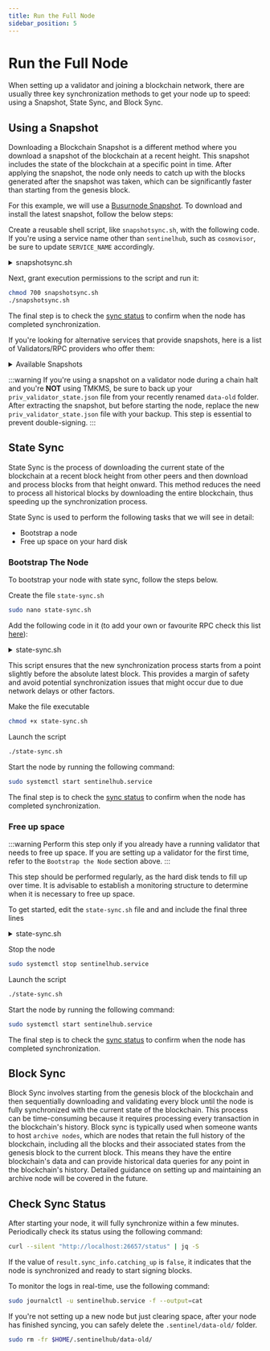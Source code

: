 ```yaml
---
title: Run the Full Node
sidebar_position: 5
---
```


# Run the Full Node

When setting up a validator and joining a blockchain network, there are usually three key synchronization methods to get your node up to speed: using a Snapshot, State Sync, and Block Sync.


## Using a Snapshot

Downloading a Blockchain Snapshot is a different method where you download a snapshot of the blockchain at a recent height. This snapshot includes the state of the blockchain at a specific point in time. After applying the snapshot, the node only needs to catch up with the blocks generated after the snapshot was taken, which can be significantly faster than starting from the genesis block.


For this example, we will use a [Busurnode Snapshot](https://busurnode.com/network/sentinel#service_snapshot). To download and install the latest snapshot, follow the below steps:

Create a reusable shell script, like `snapshotsync.sh`, with the following code. If you're using a service name other than `sentinelhub`, such as `cosmovisor`, be sure to update `SERVICE_NAME` accordingly.

<details>
<summary>snapshotsync.sh</summary>
<p>

```bash
#!/bin/bash

# Service Name (update this if you use service name other than 'sentinelhub', for example 'cosmovisor')
SERVICE_NAME=sentinelhub

# Install required package
echo "Installing required package"
sudo apt install -y lz4 jq curl > /dev/null 2>&1

# Get Latest Snapshot URL
API_REQUEST=$(curl -s https://busurnode.com/api/v1/snapshot/mainnet/sentinel)
IS_SUCCESS=$(echo $API_REQUEST | jq -r '.success')
if [ "$IS_SUCCESS" = "true" ]; then
  SNAPSHOT_URL=$(echo $API_REQUEST | jq -r '.data.snapshot.url')
  echo "Latest Snapshot URL: $SNAPSHOT_URL"
else
  echo "Error fetching latest snapshot from Busurnode API"
  exit 1
fi

# Download the latest snapshot and save it as sentinel_snapshot.tar.lz4
echo "Downloading the latest snapshot..."
curl -L --progress-bar -o "$HOME/sentinel_snapshot.tar.lz4" "$SNAPSHOT_URL"
if [ $? -eq 0 ] && [ -f "$HOME/sentinel_snapshot.tar.lz4" ]; then
  echo "Download complete: $HOME/sentinel_snapshot.tar.lz4"
else
  echo "Error: Download failed."
  exit 1
fi

# Stop the sentinel service
echo "Stopping the sentinel service..."
sudo service $SERVICE_NAME stop

# Copy the validator state JSON file
cd $HOME
cp ~/.sentinelhub/data/priv_validator_state.json ~/.sentinelhub/priv_validator_state.json

# Reset Tendermint state
sentinelhub tendermint unsafe-reset-all --home $HOME/.sentinelhub --keep-addr-book

# Extract the snapshot
echo "Extracting snapshot..."
lz4 -c -d $HOME/sentinel_snapshot.tar.lz4 | tar -x -C $HOME/.sentinelhub

# Replace priv_validator_state from backup
cp ~/.sentinelhub/priv_validator_state.json ~/.sentinelhub/data/priv_validator_state.json

# Start the sentinel service
echo "Starting the sentinel service..."
sudo service $SERVICE_NAME start
echo "Process complete."
```

</p>
</details>

Next, grant execution permissions to the script and run it:

```bash
chmod 700 snapshotsync.sh
./snapshotsync.sh
```

The final step is to check the [sync status](/full-node-setup/node-run#check-sync-status) to confirm when the node has completed synchronization.

If you're looking for alternative services that provide snapshots, here is a list of Validators/RPC providers who offer them:

<details>
<summary>Available Snapshots</summary>
<p>

- Autostake: [https://autostake.com/networks/sentinel/](https://autostake.com/networks/sentinel/)
- Busurnode: [https://busurnode.com/network/sentinel#service_snapshot](https://busurnode.com/network/sentinel#service_snapshot)
- Polkachu: [https://www.polkachu.com/tendermint_snapshots/sentinel](https://www.polkachu.com/tendermint_snapshots/sentinel)
- Roomit: [https://roomit.xyz/snapshot/mainnet/dvpn/](https://roomit.xyz/snapshot/mainnet/dvpn/)

</p>
</details>

:::warning
If you're using a snapshot on a validator node during a chain halt and you're **NOT** using TMKMS, be sure to back up your `priv_validator_state.json` file from your recently renamed `data-old` folder. After extracting the snapshot, but before starting the node, replace the new `priv_validator_state.json` file with your backup. This step is essential to prevent double-signing.
:::

## State Sync

State Sync is the process of downloading the current state of the blockchain at a recent block height from other peers and then download and process blocks from that height onward. This method reduces the need to process all historical blocks by downloading the entire blockchain, thus speeding up the synchronization process.

State Sync is used to perform the following tasks that we will see in detail:
- Bootstrap a node
- Free up space on your hard disk

### Bootstrap The Node

To bootstrap your node with state sync, follow the steps below.

Create the file `state-sync.sh`

```bash
sudo nano state-sync.sh
```

Add the following code in it (to add your own or favourite RPC check this list [here](https://sentnodes.com/public-rpc)):

<details>
<summary>state-sync.sh</summary>
<p>

```bash
#!/bin/bash

SNAP_RPC="https://rpc.sentinel.co:443"
SNAP_RPC2="https://rpc-sentinel.whispernode.com:443"

LATEST_HEIGHT=$(curl -s $SNAP_RPC/block | jq -r .result.block.header.height); \
BLOCK_HEIGHT=$((LATEST_HEIGHT - 1000)); \
TRUST_HASH=$(curl -s "$SNAP_RPC/block?height=$BLOCK_HEIGHT" | jq -r .result.block_id.hash)

sed -i.bak -E "s|^(enable[[:space:]]+=[[:space:]]+).*$|\1true| ; \
s|^(rpc_servers[[:space:]]+=[[:space:]]+).*$|\1\"$SNAP_RPC,$SNAP_RPC2\"| ; \
s|^(trust_height[[:space:]]+=[[:space:]]+).*$|\1$BLOCK_HEIGHT| ; \
s|^(trust_hash[[:space:]]+=[[:space:]]+).*$|\1\"$TRUST_HASH\"|" $HOME/.sentinelhub/config/config.toml
```

</p>
</details>

This script ensures that the new synchronization process starts from a point slightly before the absolute latest block. This provides a margin of safety and avoid potential synchronization issues that might occur due to due network delays or other factors.

Make the file executable

```bash
chmod +x state-sync.sh
```

Launch the script

```bash
./state-sync.sh
```

Start the node by running the following command:

```bash
sudo systemctl start sentinelhub.service
```

The final step is to check the [sync status](/full-node-setup/node-run#check-sync-status) to confirm when the node has completed synchronization.


### Free up space

:::warning
Perform this step only if you already have a running validator that needs to free up space. If you are setting up a validator for the first time, refer to the `Bootstrap the Node` section above.
:::

This step should be performed regularly, as the hard disk tends to fill up over time. It is advisable to establish a monitoring structure to determine when it is necessary to free up space.

To get started, edit the `state-sync.sh` file and and include the final three lines

<details>
<summary>state-sync.sh</summary>
<p>

```bash
#!/bin/bash

SNAP_RPC="https://rpc.sentinel.co:443"
SNAP_RPC2="https://rpc-sentinel.whispernode.com:443"

LATEST_HEIGHT=$(curl -s $SNAP_RPC/block | jq -r .result.block.header.height); \
BLOCK_HEIGHT=$((LATEST_HEIGHT - 1000)); \
TRUST_HASH=$(curl -s "$SNAP_RPC/block?height=$BLOCK_HEIGHT" | jq -r .result.block_id.hash)

sed -i.bak -E "s|^(enable[[:space:]]+=[[:space:]]+).*$|\1true| ; \
s|^(rpc_servers[[:space:]]+=[[:space:]]+).*$|\1\"$SNAP_RPC,$SNAP_RPC2\"| ; \
s|^(trust_height[[:space:]]+=[[:space:]]+).*$|\1$BLOCK_HEIGHT| ; \
s|^(trust_hash[[:space:]]+=[[:space:]]+).*$|\1\"$TRUST_HASH\"|" $HOME/.sentinelhub/config/config.toml

mv $HOME/.sentinelhub/data $HOME/.sentinelhub/data-old
mkdir -p $HOME/.sentinelhub/data
cp $HOME/.sentinelhub/data-old/priv_validator_state.json $HOME/.sentinelhub/data
```

</p>
</details>

Stop the node

```bash
sudo systemctl stop sentinelhub.service
```

Launch the script

```bash
./state-sync.sh
```

Start the node by running the following command:

```bash
sudo systemctl start sentinelhub.service
```

The final step is to check the [sync status](/full-node-setup/node-run#check-sync-status) to confirm when the node has completed synchronization.


## Block Sync

Block Sync involves starting from the genesis block of the blockchain and then sequentially downloading and validating every block until the node is fully synchronized with the current state of the blockchain. This process can be time-consuming because it requires processing every transaction in the blockchain's history.
Block sync is typically used when someone wants to host `archive nodes`, which are nodes that retain the full history of the blockchain, including all the blocks and their associated states from the genesis block to the current block. This means they have the entire blockchain's data and can provide historical data queries for any point in the blockchain's history. Detailed guidance on setting up and maintaining an archive node will be covered in the future.


## Check Sync Status

After starting your node, it will fully synchronize within a few minutes. Periodically check its status using the following command:

```bash
curl --silent "http://localhost:26657/status" | jq -S
```

If the value of `result.sync_info.catching_up` is `false`, it indicates that the node is synchronized and ready to start signing blocks.

To monitor the logs in real-time, use the following command:

```bash
sudo journalctl -u sentinelhub.service -f --output=cat
```

If you're not setting up a new node but just clearing space, after your node has finished syncing, you can safely delete the `.sentinel/data-old/` folder.

```bash
sudo rm -fr $HOME/.sentinelhub/data-old/